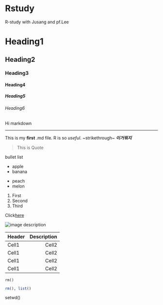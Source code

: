 # Rstudy
R-study with Jusang and pf.Lee
# Heading1
## Heading2
### Heading3
#### Heading4
##### Heading5
###### Heading6
Hi markdown
___
This is my **first** .md file.
R is so *useful*.
~strikethrough~
___이거뭐지___

> This is Quote 

bullet list
* apple
* banana
- peach
- melon
1. First
2. Second
3. Third

Click[here](https://www.youtube.com/watch?v=kMEb_BzyUqk)

![image description](https://www.10wallpaper.com/wallpaper/1366x768/1209/Cute_Pug-dog_photo_wallpaper_1366x768.jpg)

|Header|Description|
|:--|--:| 
|Cell1|Cell2|
|Cell1|Cell2|
|Cell1|Cell2|
|Cell1|Cell2|

`rm()`

```R
rm(), list()
```

setwd()